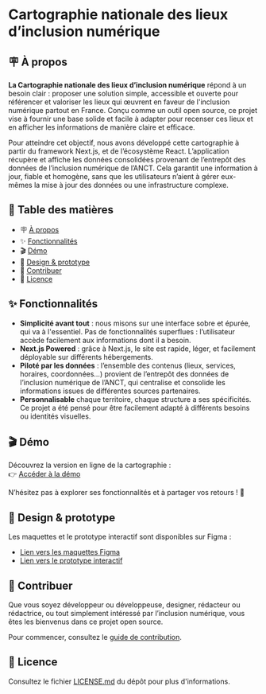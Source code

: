 # Cartographie nationale des lieux d’inclusion numérique

<h2 id="about">🪧 À propos</h2>

**La Cartographie nationale des lieux d’inclusion numérique** répond à un besoin clair : proposer une solution simple, accessible et ouverte pour référencer et valoriser les lieux qui œuvrent en faveur de l'inclusion numérique partout en France. Conçu comme un outil open source, ce projet vise à fournir une base solide et facile à adapter pour recenser ces lieux et en afficher les informations de manière claire et efficace.

Pour atteindre cet objectif, nous avons développé cette cartographie à partir du framework Next.js, et de l’écosystème React. L’application récupère et affiche les données consolidées provenant de l’entrepôt des données de l’inclusion numérique de l’ANCT. Cela garantit une information à jour, fiable et homogène, sans que les utilisateurs n’aient à gérer eux-mêmes la mise à jour des données ou une infrastructure complexe.

## 📑 Table des matières

- 🪧 [À propos](#about)
- ✨ [Fonctionnalités](#features)
- 🎬 [Démo](#demo)
- 🎨 [Design & prototype](#design)
- 🤗 [Contribuer](#contributing)
- 📝 [Licence](#license)

<h2 id="features">✨ Fonctionnalités</h2>

- **Simplicité avant tout** : nous misons sur une interface sobre et épurée, qui va à l'essentiel. Pas de fonctionnalités superflues : l’utilisateur accède facilement aux informations dont il a besoin.
- **Next.js Powered** : grâce à Next.js, le site est rapide, léger, et facilement déployable sur différents hébergements.
- **Piloté par les données** : l’ensemble des contenus (lieux, services, horaires, coordonnées…) provient de l’entrepôt des données de l’inclusion numérique de l’ANCT, qui centralise et consolide les informations issues de différentes sources partenaires.
- **Personnalisable** chaque territoire, chaque structure a ses spécificités. Ce projet a été pensé pour être facilement adapté à différents besoins ou identités visuelles.

<h2 id="demo">🎬 Démo</h2>

Découvrez la version en ligne de la cartographie :  
👉 [Accéder à la démo](https://anct-cartographie-nationale.github.io/cartographie/)

N’hésitez pas à explorer ses fonctionnalités et à partager vos retours ! 🚀

<h2 id="design">🎨 Design & prototype</h2>

Les maquettes et le prototype interactif sont disponibles sur Figma :
- [Lien vers les maquettes Figma](https://www.figma.com/design/IFH80doDOEvJvbMlUnQIOC/%E2%AD%90%EF%B8%8F-Outil-gestionnaire-FNE?node-id=12382-58602&t=fqUCwIdmPZpHHArx-4)
- [Lien vers le prototype interactif](https://www.figma.com/proto/IFH80doDOEvJvbMlUnQIOC/%E2%AD%90%EF%B8%8F-Outil-gestionnaire-FNE?page-id=10781%3A56285&node-id=12382-58603&viewport=-12465%2C25248%2C0.49&t=b7DcLpZyD3fz353L-1&scaling=min-zoom&content-scaling=fixed&starting-point-node-id=12382%3A58603&show-proto-sidebar=1)

<h2 id="contributing">🤗 Contribuer</h2>

Que vous soyez développeur ou développeuse, designer, rédacteur ou rédactrice, ou tout simplement intéressé par l’inclusion numérique, vous êtes les bienvenus dans ce projet open source.

Pour commencer, consultez le [guide de contribution](./CONTRIBUTING.md).

<h2 id="license">📝 Licence</h2>

Consultez le fichier [LICENSE.md](./LICENSE.md) du dépôt pour plus d'informations.
